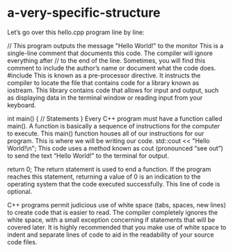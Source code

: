 # a-very-specific-structure
Let’s go over this hello.cpp program line by line:

// This program outputs the message "Hello World!" to the monitor
This is a single-line comment that documents this code. The compiler will ignore everything after // to the end of the line. Sometimes, you will find this comment to include the author’s name or document what the code does.
#include <iostream>
This is known as a pre-processor directive. It instructs the compiler to locate the file that contains code for a library known as iostream. This library contains code that allows for input and output, such as displaying data in the terminal window or reading input from your keyboard.

int main() {
  // Statements
}
Every C++ program must have a function called main(). A function is basically a sequence of instructions for the computer to execute. This main() function houses all of our instructions for our program. This is where we will be writing our code.
std::cout << "Hello World!\n";
This code uses a method known as cout (pronounced “see out”) to send the text “Hello World!” to the terminal for output.

return 0;
The return statement is used to end a function. If the program reaches this statement, returning a value of 0 is an indication to the operating system that the code executed successfully. This line of code is optional.

C++ programs permit judicious use of white space (tabs, spaces, new lines) to create code that is easier to read. The compiler completely ignores the white space, with a small exception concerning if statements that will be covered later. It is highly recommended that you make use of white space to indent and separate lines of code to aid in the readability of your source code files.
